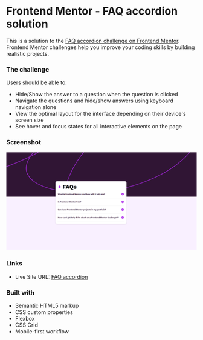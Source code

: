 # Frontend Mentor - FAQ accordion solution

This is a solution to the [FAQ accordion challenge on Frontend Mentor](https://www.frontendmentor.io/challenges/faq-accordion-wyfFdeBwBz). Frontend Mentor challenges help you improve your coding skills by building realistic projects. 



### The challenge

Users should be able to:

- Hide/Show the answer to a question when the question is clicked
- Navigate the questions and hide/show answers using keyboard navigation alone
- View the optimal layout for the interface depending on their device's screen size
- See hover and focus states for all interactive elements on the page

### Screenshot

![](Frontend%20Mentor%20-%20FAQ%20accordion.png)



### Links

- Live Site URL: [FAQ accordion](https://faq-accoridon.vercel.app/)


### Built with

- Semantic HTML5 markup
- CSS custom properties
- Flexbox
- CSS Grid
- Mobile-first workflow




